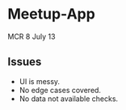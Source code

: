 # Meetup-App
MCR 8 July 13

## Issues
* UI is messy.
* No edge cases covered.
* No data not available checks.
